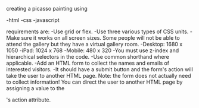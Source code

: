 creating a picasso painting using

-html
-css
-javascript

requirements are:
-Use grid or flex.
-Use three various types of CSS units.
-Make sure it works on all screen sizes. Some people will not be able to attend the gallery but they have a virtual gallery room.
-Desktop: 1680 x 1050
-iPad: 1024 x 768
-Mobile: 480 x 320
-You must use z-index and hierarchical selectors in the code.
-Use common shorthand where applicable.
-Add an HTML form to collect the names and emails of interested visitors.
-It should have a submit button and the form's action will take the user to another HTML page.
Note: the form does not actually need to collect information! You can direct the user to another HTML page by assigning a value to the <form>'s action attribute.

